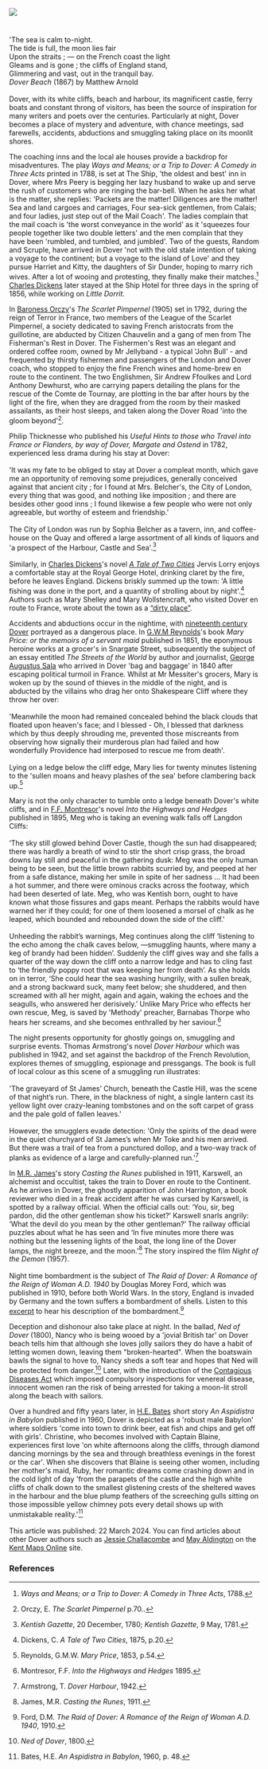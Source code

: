 <a href="https://www.kent-maps.online"><img src="https://kent-map.github.io/mdpress/juncture/ve-button.png"></a>
<param ve-config title="Dover at Night" author="Michelle Crowther" layout="vtl" 
banner="https://upload.wikimedia.org/wikipedia/commons/7/7f/Plan_of_Dover_and_of_Dover_Castle_and_Archclift_Fort_%281756%29.jpg">

<!-- Global Entities -->
<param title="Dover" eid="Q179224">

<!-- Base map centered on Dover -->
<param ve-map center="Q179224" zoom="12.5">

<!-- Historical map layers --> 
<param ve-map-layer active allmaps allmaps-id="a691a9303557c733" title="Davies 1863">

#

'The sea is calm to-night.    
The tide is full, the moon lies fair   
Upon the straits ; — on the French coast the light    
Gleams and is gone ; the cliffs of England stand,    
Glimmering and vast, out in the tranquil bay.    
_Dover Beach_ (1867) by Matthew Arnold
<br><br>
Dover, with its white cliffs, beach and harbour, its magnificent castle, ferry boats and constant throng of visitors, has been the source of inspiration for many writers and poets over the centuries. Particularly at night, Dover becomes a place of mystery and adventure, with chance meetings, sad farewells, accidents, abductions and smuggling taking place on its moonlit shores.
<param ve-image url="https://upload.wikimedia.org/wikipedia/commons/6/6b/Anonymous_-_The_Beach_at_Dover_-_B1977.14.1638_-_Yale_Center_for_British_Art.jpg" label="The Beach at Dover" attribution="Yale Center for British Art">

The coaching inns and the local ale houses provide a backdrop for misadventures. The play _Ways and Means; or a Trip to Dover: A Comedy in Three Acts_ printed in 1788, is set at The Ship, 'the oldest and best' inn in Dover,  where Mrs Peery is begging her lazy husband to wake up and serve the rush of customers who are ringing the bar-bell. When he asks her what is the matter, she replies: 'Packets are the matter! Diligences are the matter! Sea and land cargoes and carriages, Four sea-sick gentlemen, from Calais; and four ladies, just step out of the Mail Coach'. The ladies complain that the mail coach is 'the worst conveyance in the world' as it 'squeezes four people together like two double letters' and the men complain that they have been 'rumbled,  and tumbled, and jumbled'. Two of the guests, Random and Scruple, have arrived in Dover 'not with the old stale intention of taking a voyage to the continent; but a voyage to the island of Love' and they pursue Harriet and Kitty, the daughters of Sir Dunder, hoping to marry rich wives. After a lot of wooing and protesting, they finally make their matches.[^ref1] [Charles Dickens](/dickens/dickens-dover/) later stayed at the Ship Hotel for three days in the spring of 1856, while working on _Little Dorrit._ 
<param ve-image url="https://upload.wikimedia.org/wikipedia/commons/c/cb/Landing_at_Dover_from_the_Steam_Packet_RMG_BHC1791.tiff" label="Landing at Dover from the Steam Packet" attribution="Michael William Sharp, Public domain, via Wikimedia Commons">

In [Baroness Orczy](/20c/20c-orczy-biography)'s _The Scarlet Pimpernel_ (1905) set in 1792, during the reign of Terror in France, two members of the League of the Scarlet Pimpernel, a society dedicated to saving French aristocrats from the guillotine, are abducted by Citizen Chauvelin and a gang of men from The Fisherman's Rest in Dover. The Fishermen's Rest was an elegant and ordered coffee room, owned by Mr Jellyband - a typical 'John Bull' - and frequented by thirsty fishermen and passengers of the London and Dover coach, who stopped to enjoy the fine French wines and home-brew en route to the continent. The two Englishmen, Sir Andrew Ffoulkes and Lord Anthony Dewhurst, who are carrying papers detailing the plans for the rescue of the Comte de Tournay, are plotting in the bar after hours by the light of the fire, when they are dragged from the room by their masked assailants, as their host sleeps, and taken along the Dover Road 'into the gloom beyond'[^ref2].
<param ve-image url="https://upload.wikimedia.org/wikipedia/commons/1/19/Joshua_Cristall_-_Dover_Pier_-_B1977.14.5756_-_Yale_Center_for_British_Art.jpg" label="Dover Pier by Joshua Cristall, CC0, via Wikimedia Commons">  

Philip Thicknesse who published his _Useful Hints to those who Travel into France or Flanders, by way of Dover, Margate and Ostend_ in 1782, experienced less drama during his stay at Dover:
<br><br>
'It was my fate to be obliged to stay at Dover a compleat month, which gave me an opportunity of removing some prejudices, generally conceived against that ancient city ; for I found at Mrs. Belcher's, the City of London, every thing that was good, and nothing like imposition ; and there are besides other good inns ; I found likewise a few people who were not only agreeable, but worthy of esteem and friendship.'
<br><br>
The City of London was run by Sophia Belcher as a tavern, inn, and coffee-house on the Quay and offered a large assortment of all kinds of liquors and 'a prospect of the Harbour, Castle and Sea'.[^ref3]
<br><br>
Similarly, in [Charles Dickens](/dickens/dickens-dover/)'s novel [_A Tale of Two Cities_](/dickens/tale-two-cities/) Jervis Lorry enjoys a comfortable stay at the Royal George Hotel, drinking claret by the fire, before he leaves England.  Dickens briskly summed up the town: 'A little fishing was done in the port, and a quantity of strolling about by night'.[^ref4] Authors such as Mary Shelley and Mary Wollstencraft, who visited Dover en route to France, wrote about the town as a [“dirty place”](https://youtu.be/rL6fogIuRVQ?si=CHbNLTLy_eVMMfCD).
<param ve-image url="https://upload.wikimedia.org/wikipedia/commons/c/cb/View_of_Dover%2C_with_fishing_vessels_RMG_PU8795.jpg" label="View of Dover with fishing vessels c.1800" attribution="Nicholas Pocock, Public domain, via Wikimedia Commons">

Accidents and abductions occur in the nightime, with [nineteenth century Dover](/19c/19c-dover/) portrayed as a dangerous place. In [G.W.M Reynolds](/19c/19c-reynoldsgwm-biography)'s book _Mary Price: or the memoirs of a servant maid_ published in 1851, the eponymous heroine works at a grocer's in Snargate Street, subsequently the subject of an essay entitled _The Streets of the World_ by author and journalist, [George Augustus Sala](/19c/19c-sala-biography) who  arrived in Dover 'bag and baggage' in 1840 after escaping political turmoil in France. Whilst at Mr Messiter's grocers, Mary is woken up by the sound of thieves in the middle of the night, and is abducted by the villains who drag her onto Shakespeare Cliff where they throw her over:
<br><br>
'Meanwhile the moon had remained concealed behind the black clouds that floated upon heaven's face; and I blessed - Oh, I blessed that darkness which by thus deeply shrouding me, prevented those miscreants from observing how signally their murderous plan had failed and how wonderfully Providence had interposed to rescue me from death'.
<br><br>
Lying on a ledge below the cliff edge, Mary lies for twenty minutes listening to the 'sullen moans and heavy plashes of the sea' before clambering back up.[^ref5] 
<param ve-image url="https://upload.wikimedia.org/wikipedia/commons/7/79/Anon_-_Coastal_Landscape_near_Dover_-_12018.jpg" label="Coastal Landscape near Dover, Anonymous, Public domain, via Wikimedia Commons">

Mary is not the only character to tumble onto a ledge beneath Dover's white cliffs, and in [F.F. Montresor](/19c/19c-montresor-biography)'s novel _Into the Highways and Hedges_ published in 1895, Meg who is taking an evening walk falls off Langdon Cliffs: 
<br><br>
‘The sky still glowed behind Dover Castle, though the sun had disappeared; there was hardly a breath of wind to stir the short crisp grass, the broad downs lay still and peaceful in the gathering dusk: Meg was the only human being to be seen, but the little brown rabbits scurried by, and peeped at her from a safe distance, making her smile in spite of her sadness ... It had been a hot summer, and there were ominous cracks across the footway, which had been deserted of late. Meg, who was Kentish born, ought to have known what those fissures and gaps meant. Perhaps the rabbits would have warned her if they could; for one of them loosened a morsel of chalk as he leaped, which bounded and rebounded down the side of the cliff.'
<br><br>
Unheeding the rabbit’s warnings, Meg continues along the cliff ‘listening to the echo among the chalk caves below, —smuggling haunts, where many a keg of brandy had been hidden’. Suddenly the cliff gives way and she falls a quarter of the way down the cliff onto a narrow ledge and has to cling fast to ‘the friendly poppy root that was keeping her from death’. As she holds on in terror, ‘She could hear the sea washing hungrily, with a sullen break, and a strong backward suck, many feet below; she shuddered, and then screamed with all her might, again and again, waking the echoes and the seagulls, who answered her derisively.’ Unlike Mary Price who effects her own rescue, Meg, is saved by 'Methody' preacher, Barnabas Thorpe who hears her screams, and she becomes enthralled by her saviour.[^ref6] 
<param ve-image url="https://upload.wikimedia.org/wikipedia/commons/1/1d/Dover_at_night_2000_CSK_08721_0055_000%28125524%29.jpg" label="Dover at Night" attribution="Albert Goodwin, Public domain, via Wikimedia Commons">

The night presents opportunity for ghostly goings on, smuggling and surprise events. Thomas Armstrong's novel _Dover Harbour_ which was published in 1942, and set against the backdrop of the French Revolution, explores themes of smuggling, espionage and pressgangs. The book is full of local colour as this scene of a smuggling run illustrates: 
<br><br>
'The graveyard of St James’ Church, beneath the Castle Hill, was the scene of that night’s run. There, in the blackness of night, a single lantern cast its yellow light over crazy-leaning tombstones and on the soft carpet of grass and the pale gold of fallen leaves.'
<br><br>
However, the smugglers evade detection: 'Only the spirits of the dead were in the quiet churchyard of St James’s when Mr Toke and his men arrived. But there was a trail of tea from a punctured dollop, and a two-way track of planks as evidence of a large and carefully-planned run.'[^ref7]
<param ve-image url="https://upload.wikimedia.org/wikipedia/commons/8/85/St_james_dover.jpg" label="St James, Dover" attribution="Geni, CC BY-SA 4.0, via Wikimedia Commons">

In [M.R. James](/20c/20c-jamesmr-biography/)'s story _Casting the Runes_ published in 1911, Karswell, an alchemist and occultist, takes the train to Dover en route to the Continent. As he arrives in Dover, the ghostly apparition of John Harrington, a book reviewer who died in a freak accident after he was cursed by Karswell, is spotted by a railway official. When the official calls out: ‘You, sir, beg pardon, did the other gentleman show his ticket?’ Karswell snarls angrily: ‘What the devil do you mean by the other gentleman?’ The railway official puzzles about what he has seen and ‘In five minutes more there was nothing but the lessening lights of the boat, the long line of the Dover lamps, the night breeze, and the moon.’[^ref8] The story inspired the film _Night of the Demon_ (1957).
<br><br>
Night time bombardment is the subject of _The Raid of Dover: A Romance of the Reign of Woman A.D. 1940_ by Douglas Morey Ford, which was published in 1910, before both World Wars. In the story, England is invaded by Germany and the town suffers a bombardment of shells. Listen to this [excerpt](https://blogs.canterbury.ac.uk/library/wp-content/uploads/sites/638/2023/09/Dover.mp3) to hear his description of the bombardment.[^ref9]
<param ve-image url="https://upload.wikimedia.org/wikipedia/commons/1/14/Julius_Olsson-The_Night_Patrol_-_Canadian_Motor_Torpedo_Boats_Entering_Dover_Harbour_%28CWM_19710261-0538%29.jpeg" label="The Night Patrol" attribution="Albert Julius Olsson, Public domain, via Wikimedia Commons">

Deception and dishonour also take place at night. In the ballad, _Ned of Dover_ (1800), Nancy who is being wooed by a 'jovial British tar' on Dover beach tells him that although she loves jolly sailors they do have a habit of letting women down, leaving them "broken-hearted". When the boatswain bawls the signal to hove to, Nancy sheds a soft tear and hopes that Ned will be protected from danger.[^ref10] Later, with the introduction of the [Contagious Diseases Act](/19c/19c-contagious-diseases/) which imposed compulsory inspections for venereal disease, innocent women ran the risk of being arrested for taking a moon-lit stroll along the beach with sailors.
<param ve-image url="https://upload.wikimedia.org/wikipedia/commons/f/ff/A_drunken_man_surrounded_by_women_in_a_dingy_alehouse._Litho_Wellcome_V0019393.jpg" label="A drunken man surrounded by women in a dingy alehouse" attribution="Wellcome Institute, c. 1840, after T. Wilson, via Wikimedia Commons" license="CC BY 4.0">

Over a hundred and fifty years later, in [H.E. Bates](/20c/20c-bates-biography) short story _An Aspidistra in Babylon_ published in 1960, Dover is depicted as a 'robust male Babylon' where soldiers 'come into town to drink beer, eat fish and chips and get off with girls'. Christine, who becomes involved with Captain Blaine, experiences first love 'on white afternoons along the cliffs, through diamond dancing mornings by the sea and through breathless evenings in the forest or the car'. When she discovers that Blaine is seeing other women, including her mother's maid, Ruby, her romantic dreams come crashing down and in the cold light of day 'from the parapets of the castle and the high white cliffs of chalk down to the smallest glistening crests of the sheltered waves in the harbour and the blue plump feathers of the screeching gulls sitting on those impossible yellow chimney pots every detail shows up with unmistakable reality.'[^ref11]
<br><br>
This article was published: 22 March 2024. You can find articles about other Dover authors such as [Jessie Challacombe](/19c/19c-challacombe-biography/) and [May Aldington](/19c/19c-aldington-biography) on the [Kent Maps Online](https://www.kent-maps.online/) site.
<param ve-image url="https://upload.wikimedia.org/wikipedia/commons/3/32/Modern_fish_and_chips_%288368723726%29.jpg" label="Modern fish and chips" attribution="LearningLark from United States" license="CC BY 2.0">

### References

[^ref1]: _Ways and Means; or a Trip to Dover: A Comedy in Three Acts_, 1788.
[^ref2]: Orczy, E. _The Scarlet Pimpernel_ p.70..
[^ref3]: _Kentish Gazette_, 20 December, 1780; _Kentish Gazette_, 9 May, 1781.
[^ref4]: Dickens, C. _A Tale of Two Cities_, 1875, p.20.
[^ref5]: Reynolds, G.M.W. _Mary Price_, 1853, p.54.
[^ref6]: Montresor, F.F. _Into the Highways and Hedges_ 1895.
[^ref7]: Armstrong, T. _Dover Harbour_, 1942.
[^ref8]: James, M.R. _Casting the Runes_, 1911.
[^ref9]: Ford, D.M. _The Raid of Dover: A Romance of the Reign of Woman A.D. 1940_, 1910.
[^ref10]: _Ned of Dover_, 1800.
[^ref11]: Bates, H.E. _An Aspidistra in Babylon_, 1960, p. 48.
